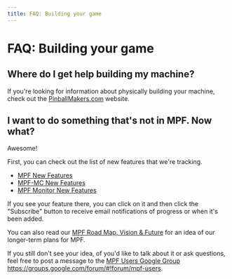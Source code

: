 ```yaml
---
title: FAQ: Building your game
---
```


# FAQ: Building your game


## Where do I get help building my machine?

If you're looking for information about physically building your
machine, check out the [PinballMakers.com](http://pinballmakers.com)
website.

## I want to do something that's not in MPF. Now what?

Awesome!

First, you can check out the list of new features that we're tracking.

* [MPF New
    Features](https://github.com/missionpinball/mpf/issues?q=is%3Aissue+is%3Aopen+label%3A%22new+feature%22)
* [MPF-MC New
    Features](https://github.com/missionpinball/mpf-mc/issues?q=is%3Aissue+is%3Aopen+label%3A%22new+feature%22)
* [MPF Monitor New
    Features](https://github.com/missionpinball/mpf-monitor/issues?q=is%3Aissue+is%3Aopen+label%3A%22new+feature%22)

If you see your feature there, you can click on it and then click the
"Subscribe" button to receive email notifications of progress or when
it's been added.

You can also read our [MPF Road Map, Vision & Future](../versions/roadmap.md)
for an idea of our longer-term plans for MPF.

If you still don't see your idea, of you'd like to talk about it or
ask questions, feel free to post a message to the [MPF Users Google
Group
<https://groups.google.com/forum/#!forum/mpf-users>](#).

